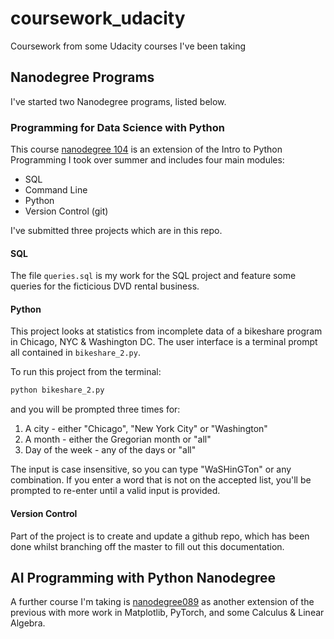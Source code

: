 # coursework_udacity

Coursework from some Udacity courses I've been taking

## Nanodegree Programs

I've started two Nanodegree programs, listed below.

### Programming for Data Science with Python

This course [nanodegree 104](https://www.udacity.com/course/programming-for-data-science-nanodegree--nd104) is an extension of the Intro to Python Programming I took over summer and includes four main modules:

* SQL
* Command Line
* Python
* Version Control (git)

I've submitted three projects which are in this repo.

#### SQL

The file `queries.sql` is my work for the SQL project and feature some queries for the ficticious DVD rental business.

#### Python

This project looks at statistics from incomplete data of a bikeshare program in Chicago, NYC & Washington DC. The user interface is a terminal prompt all contained in `bikeshare_2.py`.

To run this project from the terminal: 

```python
python bikeshare_2.py
```

and you will be prompted three times for:

1. A city - either "Chicago", "New York City" or "Washington"
2. A month - either the Gregorian month or "all"
3. Day of the week - any of the days or "all"

The input is case insensitive, so you can type "WaSHinGTon" or any combination. If you enter a word that is not on the accepted list, you'll be prompted to re-enter until a valid input is provided. 

#### Version Control

Part of the project is to create and update a github repo, which has been done whilst branching off the master to fill out this documentation.

## AI Programming with Python Nanodegree

A further course I'm taking is [nanodegree089](https://www.udacity.com/course/ai-programming-python-nanodegree--nd089) as another extension of the previous with more work in Matplotlib, PyTorch, and some Calculus & Linear Algebra.